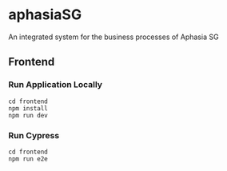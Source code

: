 # aphasiaSG
An integrated system for the business processes of Aphasia SG


## Frontend

### Run Application Locally
```batch
cd frontend
npm install
npm run dev
```

### Run Cypress
```batch
cd frontend
npm run e2e
```
